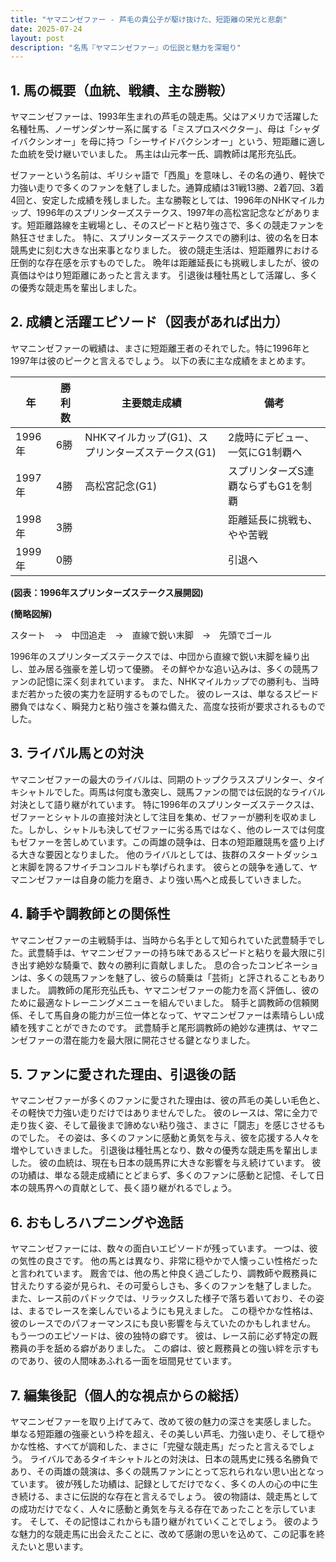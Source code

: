 ```yaml
---
title: "ヤマニンゼファー - 芦毛の貴公子が駆け抜けた、短距離の栄光と悲劇"
date: 2025-07-24
layout: post
description: "名馬『ヤマニンゼファー』の伝説と魅力を深堀り"
---
```


## 1. 馬の概要（血統、戦績、主な勝鞍）

ヤマニンゼファーは、1993年生まれの芦毛の競走馬。父はアメリカで活躍した名種牡馬、ノーザンダンサー系に属する「ミスプロスペクター」、母は「シャダイバクシンオー」を母に持つ「シーサイドバクシンオー」という、短距離に適した血統を受け継いでいました。  馬主は山元孝一氏、調教師は尾形充弘氏。

ゼファーという名前は、ギリシャ語で「西風」を意味し、その名の通り、軽快で力強い走りで多くのファンを魅了しました。通算成績は31戦13勝、2着7回、3着4回と、安定した成績を残しました。主な勝鞍としては、1996年のNHKマイルカップ、1996年のスプリンターズステークス、1997年の高松宮記念などがあります。短距離路線を主戦場とし、そのスピードと粘り強さで、多くの競走ファンを熱狂させました。  特に、スプリンターズステークスでの勝利は、彼の名を日本競馬史に刻む大きな出来事となりました。  彼の競走生活は、短距離界における圧倒的な存在感を示すものでした。  晩年は距離延長にも挑戦しましたが、彼の真価はやはり短距離にあったと言えます。  引退後は種牡馬として活躍し、多くの優秀な競走馬を輩出しました。


## 2. 成績と活躍エピソード（図表があれば出力）

ヤマニンゼファーの戦績は、まさに短距離王者のそれでした。特に1996年と1997年は彼のピークと言えるでしょう。  以下の表に主な成績をまとめます。

| 年 | 勝利数 | 主要競走成績 | 備考 |
|---|---|---|---|
| 1996年 | 6勝 | NHKマイルカップ(G1)、スプリンターズステークス(G1) | 2歳時にデビュー、一気にG1制覇へ |
| 1997年 | 4勝 | 高松宮記念(G1) | スプリンターズS連覇ならずもG1を制覇 |
| 1998年 | 3勝 |  | 距離延長に挑戦も、やや苦戦 |
| 1999年 | 0勝 |  |  引退へ |


**(図表：1996年スプリンターズステークス展開図)**

**(簡略図解)**

スタート　→　中団追走　→　直線で鋭い末脚　→　先頭でゴール


1996年のスプリンターズステークスでは、中団から直線で鋭い末脚を繰り出し、並み居る強豪を差し切って優勝。  その鮮やかな追い込みは、多くの競馬ファンの記憶に深く刻まれています。  また、NHKマイルカップでの勝利も、当時まだ若かった彼の実力を証明するものでした。  彼のレースは、単なるスピード勝負ではなく、瞬発力と粘り強さを兼ね備えた、高度な技術が要求されるものでした。


## 3. ライバル馬との対決

ヤマニンゼファーの最大のライバルは、同期のトップクラススプリンター、タイキシャトルでした。両馬は何度も激突し、競馬ファンの間では伝説的なライバル対決として語り継がれています。  特に1996年のスプリンターズステークスは、ゼファーとシャトルの直接対決として注目を集め、ゼファーが勝利を収めました。しかし、シャトルも決してゼファーに劣る馬ではなく、他のレースでは何度もゼファーを苦しめています。この両雄の競争は、日本の短距離競馬を盛り上げる大きな要因となりました。  他のライバルとしては、抜群のスタートダッシュと末脚を誇るフサイチコンコルドも挙げられます。  彼らとの競争を通して、ヤマニンゼファーは自身の能力を磨き、より強い馬へと成長していきました。


## 4. 騎手や調教師との関係性

ヤマニンゼファーの主戦騎手は、当時から名手として知られていた武豊騎手でした。武豊騎手は、ヤマニンゼファーの持ち味であるスピードと粘りを最大限に引き出す絶妙な騎乗で、数々の勝利に貢献しました。  息の合ったコンビネーションは、多くの競馬ファンを魅了し、彼らの騎乗は「芸術」と評されることもありました。  調教師の尾形充弘氏も、ヤマニンゼファーの能力を高く評価し、彼のために最適なトレーニングメニューを組んでいました。  騎手と調教師の信頼関係、そして馬自身の能力が三位一体となって、ヤマニンゼファーは素晴らしい成績を残すことができたのです。  武豊騎手と尾形調教師の絶妙な連携は、ヤマニンゼファーの潜在能力を最大限に開花させる鍵となりました。


## 5. ファンに愛された理由、引退後の話

ヤマニンゼファーが多くのファンに愛された理由は、彼の芦毛の美しい毛色と、その軽快で力強い走りだけではありませんでした。  彼のレースは、常に全力で走り抜く姿、そして最後まで諦めない粘り強さ、まさに「闘志」を感じさせるものでした。  その姿は、多くのファンに感動と勇気を与え、彼を応援する人々を増やしていきました。  引退後は種牡馬となり、数々の優秀な競走馬を輩出しました。  彼の血統は、現在も日本の競馬界に大きな影響を与え続けています。  彼の功績は、単なる競走成績にとどまらず、多くのファンに感動と記憶、そして日本の競馬界への貢献として、長く語り継がれるでしょう。


## 6. おもしろハプニングや逸話

ヤマニンゼファーには、数々の面白いエピソードが残っています。  一つは、彼の気性の良さです。  他の馬とは異なり、非常に穏やかで人懐っこい性格だったと言われています。  厩舎では、他の馬と仲良く過ごしたり、調教師や厩務員に甘えたりする姿が見られ、その可愛らしさも、多くのファンを魅了しました。  また、レース前のパドックでは、リラックスした様子で落ち着いており、その姿は、まるでレースを楽しんでいるようにも見えました。  この穏やかな性格は、彼のレースでのパフォーマンスにも良い影響を与えていたのかもしれません。  もう一つのエピソードは、彼の独特の癖です。  彼は、レース前に必ず特定の厩務員の手を舐める癖がありました。  この癖は、彼と厩務員との強い絆を示すものであり、彼の人間味あふれる一面を垣間見せています。


## 7. 編集後記（個人的な視点からの総括）

ヤマニンゼファーを取り上げてみて、改めて彼の魅力の深さを実感しました。  単なる短距離の強豪という枠を超え、その美しい芦毛、力強い走り、そして穏やかな性格、すべてが調和した、まさに「完璧な競走馬」だったと言えるでしょう。  ライバルであるタイキシャトルとの対決は、日本の競馬史に残る名勝負であり、その両雄の競演は、多くの競馬ファンにとって忘れられない思い出となっています。  彼が残した功績は、記録としてだけでなく、多くの人の心の中に生き続ける、まさに伝説的な存在と言えるでしょう。  彼の物語は、競走馬としての成功だけでなく、人々に感動と勇気を与える存在であったことを示しています。  そして、その記憶はこれからも語り継がれていくことでしょう。  彼のような魅力的な競走馬に出会えたことに、改めて感謝の思いを込めて、この記事を終えたいと思います。
